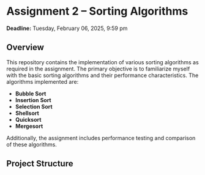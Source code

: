 # Assignment 2 – Sorting Algorithms

**Deadline:** Tuesday, February 06, 2025, 9:59 pm

## Overview

This repository contains the implementation of various sorting algorithms as required in the assignment. The primary objective is to familiarize myself with the basic sorting algorithms and their performance characteristics. The algorithms implemented are:

- **Bubble Sort**
- **Insertion Sort**
- **Selection Sort**
- **Shellsort**
- **Quicksort**
- **Mergesort**

Additionally, the assignment includes performance testing and comparison of these algorithms.

## Project Structure


